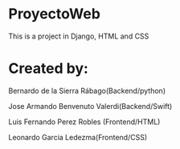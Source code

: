 # ProyectoWeb
This is a project in Django, HTML and CSS

# Created by:
Bernardo de la Sierra Rábago(Backend/python)

Jose Armando Benvenuto Valerdi(Backend/Swift)

Luis Fernando Perez Robles (Frontend/HTML)

Leonardo Garcia Ledezma(Frontend/CSS)
